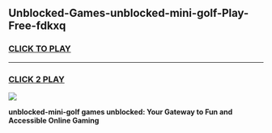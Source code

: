 
## Unblocked-Games-unblocked-mini-golf-Play-Free-fdkxq
<h3>
<a href="https://premium76.site?title=unblocked-mini-golf&ref=23A">CLICK TO PLAY</a></h3>
<hr>

<h3>
<a href="https://premium76.site?title=unblocked-mini-golf&ref=23A">CLICK 2 PLAY</a>
  
</h3>

<a href="https://premium76.site?title=unblocked-mini-golf&ref=23A"><img src="https://clearcache.store/games.png"></a>


**unblocked-mini-golf games unblocked: Your Gateway to Fun and Accessible Online Gaming**
